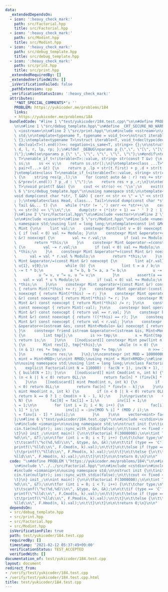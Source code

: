 ```yaml
---
data:
  _extendedDependsOn:
  - icon: ':heavy_check_mark:'
    path: src/Factorial.hpp
    title: src/Factorial.hpp
  - icon: ':heavy_check_mark:'
    path: src/Modint.hpp
    title: src/Modint.hpp
  - icon: ':heavy_check_mark:'
    path: src/debug_template.hpp
    title: src/debug_template.hpp
  - icon: ':heavy_check_mark:'
    path: src/print.hpp
    title: src/print.hpp
  _extendedRequiredBy: []
  _extendedVerifiedWith: []
  _isVerificationFailed: false
  _pathExtension: cpp
  _verificationStatusIcon: ':heavy_check_mark:'
  attributes:
    '*NOT_SPECIAL_COMMENTS*': ''
    PROBLEM: https://yukicoder.me/problems/184
    links:
    - https://yukicoder.me/problems/184
  bundledCode: "#line 1 \"test/yukicoder/184.test.cpp\"\n\n#define PROBLEM \"https://yukicoder.me/problems/184\"\
    \n\n#line 1 \"src/debug_template.hpp\"\n#define _CRT_SECURE_NO_WARNINGS\n\n#include\
    \ <iostream>\n\n#line 2 \"src/print.hpp\"\n\n#include <sstream>\n\nusing namespace\
    \ std;\n\ntemplate<typename T, typename = void_t<>>\nstruct iterable: false_type\
    \ {};\ntemplate<typename T>\nstruct iterable<T, void_t<decltype(declval<T>().begin(),\
    \ declval<T>().end())>>: negation<is_same<T, string>> {};\n\nstruct params { string\
    \ d, l, r, lp, rp; };\n#ifdef _DEBUG\nparams p_{\",\", \"[\", \"]\", \"(\", \"\
    )\"};\n#else\nparams p_{\" \", \"\", \"\", \"\", \"\"};\n#endif\ntemplate<class\
    \ T>\nenable_if_t<!iterable<T>::value, string> str(const T &v) {\n    stringstream\
    \ ss;\n    ss << v;\n    return ss.str();\n}\ntemplate<class ...T>\nstring str(const\
    \ pair<T...> &t) {\n    return p_.lp + str(t.first) + p_.d + str(t.second) + p_.rp;\n\
    }\ntemplate<class T>\nenable_if_t<iterable<T>::value, string> str(const T &r)\
    \ {\n    string res(p_.l);\n    for (const auto &e : r) res += str(e) + (&e !=\
    \ &*prev(r.end()) ? p_.d : \"\");\n    return res + p_.r;\n}\n\ntemplate<class\
    \ T>\nvoid print(T &&o) {\n    cout << str(o) << '\\n';\n    exit(0);\n}\n#line\
    \ 6 \"src/debug_template.hpp\"\n\nusing namespace std;\n\ntemplate<class T>\n\
    void dump(const char *str, T &&h) { cerr << str << \" = \" << str(h) << \"\\n\"\
    ; };\ntemplate<class Head, class... Tail>\nvoid dump(const char *str, Head &&h,\
    \ Tail &&... t) {\n    while (*str != ',') cerr << *str++;\n    cerr << \" = \"\
    \ << str(h) << \"\\n\";\n    dump(str + (*(str + 1) == ' ' ? 2 : 1), t...);\n\
    }\n#line 2 \"src/Factorial.hpp\"\n\n#include <vector>\n\n#line 2 \"src/Modint.hpp\"\
    \n\n#include <cassert>\n#line 5 \"src/Modint.hpp\"\n#include <numeric>\n\nusing\
    \ namespace std;\nusing lint = long long;\n\ntemplate<const int &Modulo>\nstruct\
    \ Mint {\n\n    lint val;\n    constexpr Mint(lint v = 0) noexcept: val(v % Modulo)\
    \ { if (val < 0) val += Modulo; }\n\n    constexpr Mint &operator+=(const Mint\
    \ &r) noexcept {\n        val += r.val;\n        if (val >= Modulo) val -= Modulo;\n\
    \        return *this;\n    }\n    constexpr Mint &operator-=(const Mint &r) noexcept\
    \ {\n        val -= r.val;\n        if (val < 0) val += Modulo;\n        return\
    \ *this;\n    }\n    constexpr Mint &operator*=(const Mint &r) noexcept {\n  \
    \      val = val * r.val % Modulo;\n        return *this;\n    }\n    constexpr\
    \ Mint &operator/=(const Mint &r) noexcept {\n        lint a{r.val}, b{Modulo},\
    \ u{1}, v{0};\n        while (b) {\n            lint t = a / b;\n            a\
    \ -= t * b;\n            a ^= b, b ^= a, a ^= b;\n            u -= t * v;\n  \
    \          u ^= v, v ^= u, u ^= v;\n        }\n        assert(a == 1);\n     \
    \   val = val * u % Modulo;\n        if (val < 0) val += Modulo;\n        return\
    \ *this;\n    }\n\n    constexpr Mint operator+(const Mint &r) const noexcept\
    \ { return Mint(*this) += r; }\n    constexpr Mint operator-(const Mint &r) const\
    \ noexcept { return Mint(*this) -= r; }\n    constexpr Mint operator*(const Mint\
    \ &r) const noexcept { return Mint(*this) *= r; }\n    constexpr Mint operator/(const\
    \ Mint &r) const noexcept { return Mint(*this) /= r; }\n\n    constexpr Mint operator-()\
    \ const noexcept { return Mint(-val); }\n\n    constexpr bool operator==(const\
    \ Mint &r) const noexcept { return val == r.val; }\n    constexpr bool operator!=(const\
    \ Mint &r) const noexcept { return !((*this) == r); }\n    constexpr bool operator<(const\
    \ Mint &r) const noexcept { return val < r.val; }\n\n    constexpr friend ostream\
    \ &operator<<(ostream &os, const Mint<Modulo> &x) noexcept { return os << x.val;\
    \ }\n    constexpr friend istream &operator>>(istream &is, Mint<Modulo> &x) noexcept\
    \ {\n        lint tmp{};\n        is >> tmp;\n        x = Mint(tmp);\n       \
    \ return is;\n    }\n\n    [[nodiscard]] constexpr Mint pow(lint n) const noexcept\
    \ {\n        Mint res{1}, tmp{*this};\n        while (n > 0) {\n            if\
    \ (n & 1) res *= tmp;\n            tmp *= tmp;\n            n >>= 1;\n       \
    \ }\n        return res;\n    }\n};\n\nconstexpr int MOD = 1000000007;\nusing\
    \ mint = Mint<MOD>;\n\nint RMOD;\nusing rmint = Mint<RMOD>;\n#line 6 \"src/Factorial.hpp\"\
    \n\nusing namespace std;\nusing lint = long long;\n\nclass Factorial {\npublic:\n\
    \    explicit Factorial(int N = 110000) : fac(N + 1), inv(N + 1), finv(N + 1)\
    \ { build(N + 1); }\n\n    [[nodiscard]] mint Cmod(int n, int k) {\n        if\
    \ (n < k || k < 0) return 0LL;\n        return fac[n] * (finv[k] * finv[n - k]);\n\
    \    }\n\n    [[nodiscard]] mint Pmod(int n, int k) {\n        if (n < k || k\
    \ < 0) return 0LL;\n        return fac[n] * finv[n - k];\n    }\n\n    [[nodiscard]]\
    \ mint Hmod(int n, int k) {\n        if (n < 0 || k < 0) return 0LL;\n       \
    \ return k == 0 ? 1 : Cmod(n + k - 1, k);\n    }\n\nprivate:\n    void build(int\
    \ N) {\n        fac[0] = fac[1] = 1;\n        inv[1] = 1;\n        finv[0] = finv[1]\
    \ = 1;\n\n        for (int i = 2; i < N; i++) {\n            fac[i] = fac[i -\
    \ 1] * i;\n            inv[i] = -inv[MOD % i] * (MOD / i);\n            finv[i]\
    \ = finv[i - 1] * inv[i];\n        }\n    }\n\n    vector<mint> fac, inv, finv;\n\
    };\n#line 6 \"test/yukicoder/184.test.cpp\"\n\n#include <cstdio>\n#line 9 \"test/yukicoder/184.test.cpp\"\
    \n#include <iomanip>\n\nusing namespace std;\n\nstruct init {\n\tinit() {\n\t\t\
    cin.tie(nullptr); ios::sync_with_stdio(false);\n\t\tcout << fixed << setprecision(10);\n\
    \t}\n} init_;\n\nint main() {\n\n\tFactorial F(3000000);\n\n\tint T;\n\tscanf(\"\
    %d\\n\", &T);\n\n\tfor (int i = 0; i < T; i++) {\n\t\tchar type;\n\t\tint n, k;\n\
    \t\tscanf(\"%c(%d,%d)\\n\", &type, &n, &k);\n\n\t\tif (type == 'C') {\n\t\t\t\
    printf(\"%lld\\n\", F.Cmod(n, k).val);\n\t\t}\n\t\telse if (type == 'P') {\n\t\
    \t\tprintf(\"%lld\\n\", F.Pmod(n, k).val);\n\t\t}\n\t\telse {\n\t\t\tprintf(\"\
    %lld\\n\", F.Hmod(n, k).val);\n\t\t}\n\t}\n\n\treturn 0;\n}\n\n"
  code: "\n#define PROBLEM \"https://yukicoder.me/problems/184\"\n\n#include \"../../src/debug_template.hpp\"\
    \n#include \"../../src/Factorial.hpp\"\n\n#include <cstdio>\n#include <iostream>\n\
    #include <iomanip>\n\nusing namespace std;\n\nstruct init {\n\tinit() {\n\t\t\
    cin.tie(nullptr); ios::sync_with_stdio(false);\n\t\tcout << fixed << setprecision(10);\n\
    \t}\n} init_;\n\nint main() {\n\n\tFactorial F(3000000);\n\n\tint T;\n\tscanf(\"\
    %d\\n\", &T);\n\n\tfor (int i = 0; i < T; i++) {\n\t\tchar type;\n\t\tint n, k;\n\
    \t\tscanf(\"%c(%d,%d)\\n\", &type, &n, &k);\n\n\t\tif (type == 'C') {\n\t\t\t\
    printf(\"%lld\\n\", F.Cmod(n, k).val);\n\t\t}\n\t\telse if (type == 'P') {\n\t\
    \t\tprintf(\"%lld\\n\", F.Pmod(n, k).val);\n\t\t}\n\t\telse {\n\t\t\tprintf(\"\
    %lld\\n\", F.Hmod(n, k).val);\n\t\t}\n\t}\n\n\treturn 0;\n}\n\n"
  dependsOn:
  - src/debug_template.hpp
  - src/print.hpp
  - src/Factorial.hpp
  - src/Modint.hpp
  isVerificationFile: true
  path: test/yukicoder/184.test.cpp
  requiredBy: []
  timestamp: '2021-02-12 05:37:49+09:00'
  verificationStatus: TEST_ACCEPTED
  verifiedWith: []
documentation_of: test/yukicoder/184.test.cpp
layout: document
redirect_from:
- /verify/test/yukicoder/184.test.cpp
- /verify/test/yukicoder/184.test.cpp.html
title: test/yukicoder/184.test.cpp
---
```

